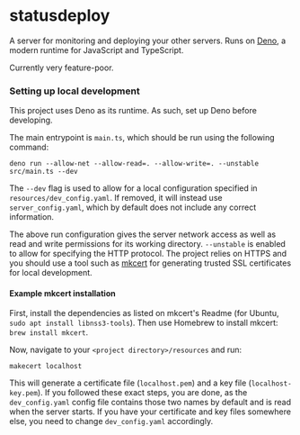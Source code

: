 # statusdeploy

A server for monitoring and deploying your other servers. Runs on [Deno](https://deno.land), a modern runtime for JavaScript and TypeScript.

Currently very feature-poor.

### Setting up local development

This project uses Deno as its runtime. As such, set up Deno before developing.

The main entrypoint is `main.ts`, which should be run using the following command:

```shell
deno run --allow-net --allow-read=. --allow-write=. --unstable src/main.ts --dev
```

The `--dev` flag is used to allow for a local configuration specified in `resources/dev_config.yaml`. If removed, it will instead use `server_config.yaml`, which by default does not include any correct information.

The above run configuration gives the server network access as well as read and write permissions for its working directory. `--unstable` is enabled to allow for specifying the HTTP protocol. The project relies on HTTPS and you should use a tool such as [mkcert](https://github.com/FiloSottile/mkcert) for generating trusted SSL certificates for local development. 

#### Example mkcert installation

First, install the dependencies as listed on mkcert's Readme (for Ubuntu, `sudo apt install libnss3-tools`). Then use Homebrew to install mkcert: `brew install mkcert`. 

Now, navigate to your `<project directory>/resources` and run:

```shell
makecert localhost
```

This will generate a certificate file (`localhost.pem`) and a key file (`localhost-key.pem`). If you followed these exact steps, you are done, as the `dev_config.yaml` config file contains those two names by default and is read when the server starts. If you have your certificate and key files somewhere else, you need to change `dev_config.yaml` accordingly.
